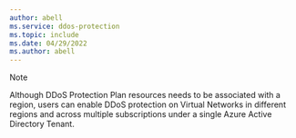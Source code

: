 ```yaml
---
author: abell
ms.service: ddos-protection
ms.topic: include
ms.date: 04/29/2022
ms.author: abell
---
```


>[!NOTE]
>Although DDoS Protection Plan resources needs to be associated with a region, users can enable DDoS protection on Virtual Networks in different regions and across multiple subscriptions under a single Azure Active Directory Tenant.